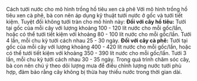 Cách tưới nước cho mô hình trồng hồ tiêu xen cà phê
Với mô hình trồng hồ tiêu xen cà phê, bà con nên áp dụng kỹ thuật tưới nước ở gốc và tưới tiết kiệm. Tuyệt đối không tưới tràn cho mô hình này:
**Đối với cây hồ tiêu:** Tưới tại gốc của mỗi cây với lượng khoảng 100 - 120 lít nước cho mỗi gốc/lần, hoặc có thể tưới tiết kiệm với khoảng 80 - 100 lít nước cho mỗi gốc/lần. Tưới 4 lần, mỗi chu kỳ tưới cách nhau 25 - 30 ngày.
**Đối với cây cà phê:** Tưới tại gốc của mỗi cây với lượng khoảng 400 - 420 lít nước cho mỗi gốc/lần, hoặc có thể tưới tiết kiệm với khoảng 350 - 390 lít nước cho mỗi gốc/lần. Tưới 3 lần, mỗi chu kỳ tưới cách nhau 30 - 35 ngày.
Trong quá trình chăm sóc cây, bà con nên chú ý theo dõi lượng mưa để điều chỉnh lượng nước tưới phù hợp, đảm bảo rằng cây không bị thừa hay thiếu nước trong thời gian dài.

